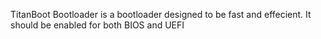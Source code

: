 TitanBoot Bootloader is a bootloader designed to be fast and effecient. It should be enabled for both BIOS and UEFI
